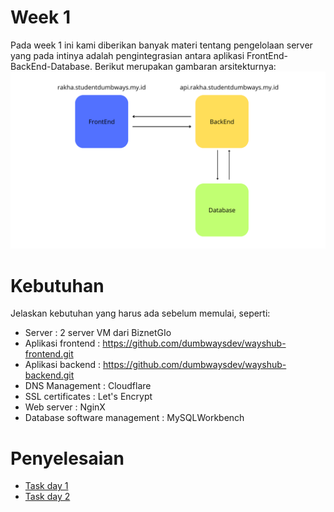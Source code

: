 # Week 1
Pada week 1 ini kami diberikan banyak materi tentang pengelolaan server yang pada intinya adalah pengintegrasian antara aplikasi FrontEnd-BackEnd-Database. Berikut merupakan gambaran arsitekturnya:
![](https://github.com/RakhaFe21/devops19-dumbways-rakha/blob/main/stage-2/week-1/assets/FrontEnd.png?raw=true)

# Kebutuhan
Jelaskan kebutuhan yang harus ada sebelum memulai, seperti:
- Server : 2 server VM dari BiznetGIo
- Aplikasi frontend : https://github.com/dumbwaysdev/wayshub-frontend.git
- Aplikasi backend : https://github.com/dumbwaysdev/wayshub-backend.git
- DNS Management : Cloudflare
- SSL certificates : Let's Encrypt
- Web server : NginX
- Database software management : MySQLWorkbench

# Penyelesaian
- [Task day 1](day1.md)
- [Task day 2](day2.md)
